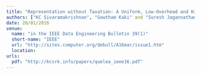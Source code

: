 ```yaml
---
title: "Representation without Taxation: A Uniform, Low-Overhead and High-Level Interface to Eventually Consistent Key-Value Stores"
authors: ["KC Sivaramakrishnan", "Gowtham Kaki" and "Suresh Jagannathan"]
date: 20/01/2016
venue:
  name: "in the IEEE Data Engineering Bulletin 39(1)"
  short-name: "IEEE"
  url: "http://sites.computer.org/debull/A16mar/issue1.htm"
  location:
urls:
  pdf: "http://kcsrk.info/papers/quelea_ieee16.pdf"
---
```

